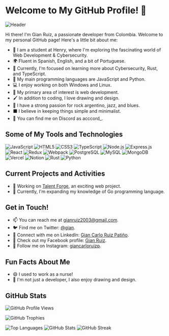
# Welcome to My GitHub Profile! 👋

![Header](https://i.imgur.com/R72RRCg.png)

Hi there! I'm Gian Ruiz, a passionate developer from Colombia. Welcome to my personal GitHub page! Here's a little bit about me:

- 🏫 I am a student at Henry, where I'm exploring the fascinating world of Web Development & Cybersecurity.
- 🌍 Fluent in Spanish, English, and a bit of Portuguese.
- 🔎 Currently, I'm focused on learning more about Cybersecurity, Rust, and TypeScript.
- 🌟 My main programming languages are JavaScript and Python.
- 💻 I enjoy working on both Windows and Linux.
- 🚩 My primary area of interest is web development.
- 🖌️ In addition to coding, I love drawing and design.
- 🎵 I have a strong passion for rock argentino, jazz, and blues.
- ⬛ I believe in keeping things simple and minimalist.
- 💎 You can find me on Discord as acccord_.

## Some of My Tools and Technologies

![JavaScript](https://img.shields.io/badge/javascript-%23000000?style=for-the-badge&logo=javascript&logoColor=white)
![HTML5](https://img.shields.io/badge/html5-%23000000?style=for-the-badge&logo=html5&logoColor=white)
![CSS3](https://img.shields.io/badge/css3-%23000000?style=for-the-badge&logo=css3&logoColor=white)
![TypeScript](https://img.shields.io/badge/typescript-%23000000?style=for-the-badge&logo=typescript&logoColor=white)
![Node.js](https://img.shields.io/badge/node.js-%23000000?style=for-the-badge&logo=node.js&logoColor=white)
![Express.js](https://img.shields.io/badge/Express.js-%23000000?style=for-the-badge)
![React](https://img.shields.io/badge/react-%23000000?style=for-the-badge&logo=react&logoColor=white)
![Redux](https://img.shields.io/badge/redux-%23000000?style=for-the-badge&logo=redux&logoColor=white)
![Webpack](https://img.shields.io/badge/webpack-%23000000.svg?style=for-the-badge&logo=webpack&logoColor=white)
![PostgreSQL](https://img.shields.io/badge/postgres-%23000000?style=for-the-badge&logo=postgresql&logoColor=white)
![MySQL](https://img.shields.io/badge/MySQL-%23000000?style=for-the-badge&logo=mysql&logoColor=white)
![MongoDB](https://img.shields.io/badge/MongoDB-%23000000?style=for-the-badge&logo=mongodb&logoColor=white)
![Vercel](https://img.shields.io/badge/Vercel-%23000000?style=for-the-badge&logo=vercel&logoColor=white)
![Notion](https://img.shields.io/badge/Notion-%23000000?style=for-the-badge&logo=notion&logoColor=white)
![Rust](https://img.shields.io/badge/-Rust-%23000000?style=for-the-badge&logo=rust&logoColor=white)
![Python](https://img.shields.io/badge/-Python-%23000000?style=for-the-badge&logo=python&logoColor=white)

## Current Projects and Activities

- 🚀 Working on [Talent Forge](https://deploy-front-end-git-main-shakkus.vercel.app/), an exciting web project.
- 🌱 Currently, I'm expanding my knowledge of Go programming language.

## Get in Touch!

- 📫 You can reach me at gianruiz2003@gmail.com.
- 🐦 Find me on Twitter: [@gian](https://twitter.com/gian).
- 🔗 Connect with me on LinkedIn: [Gian Carlo Ruiz Patiño](https://linkedin.com/in/gian%20carlo%20ruiz%20patiño).
- 📘 Check out my Facebook profile: [Gian Ruiz](https://fb.com/gian%20ruiz).
- 📸 Follow me on Instagram: [giancarloruizp](https://instagram.com/giancarloruizp).

## Fun Facts About Me

- 😄 I used to work as a nurse!
- 🎨 I'm not just a developer, I also enjoy drawing and design.

## GitHub Stats

![GitHub Profile Views](https://komarev.com/ghpvc/?username=giankrp&label=Profile%20views&color=0e75b6&style=flat)

![GitHub Trophies](https://github-profile-trophy.vercel.app/?username=giankrp)

![Top Languages](https://github-readme-stats.vercel.app/api/top-langs?username=giankrp&show_icons=true&locale=en&layout=compact)
![GitHub Stats](https://github-readme-stats.vercel.app/api?username=giankrp&show_icons=true&locale=en)
![GitHub Streak](https://github-readme-streak-stats.herokuapp.com/?user=giankrp)

